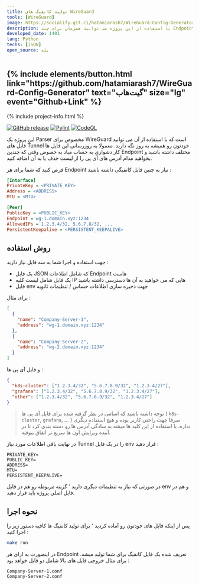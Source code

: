 ```yaml
---
title: تولید کانفیگ های WireGuard
tools: [WireGuard]
image: https://socialify.git.ci/hatamiarash7/WireGuard-Config-Generator/image?description=1&font=KoHo&language=1&owner=1&pattern=Circuit%20Board&theme=Dark
description: با استفاده از این پروژه می توانید همزمان برای چند Endpoint و آدرس های IP مختلف یک کانفیگ WireGuard تولید کنید
developed_date: 1401
lang: Python
techs: [JSON]
open_source: بله
---
```


<h2 class="center">
{% include elements/button.html link="https://github.com/hatamiarash7/WireGuard-Config-Generator" text="گیت‌هاب" size="lg" event="Github+Link" %}
</h2>

{% include project-info.html %}

[![GitHub release](https://img.shields.io/github/v/release/hatamiarash7/WireGuard-Config-Generator.svg)](https://GitHub.com/hatamiarash7/WireGuard-Config-Generator/releases/) [![Pylint](https://github.com/hatamiarash7/WireGuard-Config-Generator/actions/workflows/pylint.yml/badge.svg?branch=main)](https://github.com/hatamiarash7/WireGuard-Config-Generator/actions/workflows/pylint.yml) [![CodeQL](https://github.com/hatamiarash7/WireGuard-Config-Generator/actions/workflows/codeql-analysis.yml/badge.svg)](https://github.com/hatamiarash7/WireGuard-Config-Generator/actions/workflows/codeql-analysis.yml)

این پروژه یک Parser مخصوص برای WireGuard است که با استفاده از آن می توانید فایل های Tunnel خودتون رو همیشه به روز نگه دارید. معمولا به روزرسانی این فایل ها کار دشواری به حساب میاد به خصوص وقتی که چندین Endpoint مختلف داشته باشید و بخواهید مدام آدرس های آی پی را از لیست حذف یا به آن اضافه کنید.

فرض کنید که شما برای هر Endpoint نیاز به چنین فایل کانفیگی داشته باشید :

```ini
[Interface]
PrivateKey = <PRIVATE_KEY>
Address = <ADDRESS>
MTU = <MTU>

[Peer]
PublicKey = <PUBLIC_KEY>
Endpoint = wg-1.domain.xyz:1234
AllowedIPs = 1.2.3.4/32, 5.6.7.8/32, ...
PersistentKeepalive = <PERSISTENT_KEEPALIVE>
```

## روش استفاده

جهت استفاده و اجرا شما به سه فایل نیاز دارید :

- یک فایل JSON که شامل اطلاعات Endpoint هاست
- یک فایل شامل لیست کلیه IP هایی که می خواهید به آن ها دسترسی داشته باشید
- فایل env جهت ذخیره سازی اطلاعات حساس / تنظیمات ثانویه

برای مثال :

```json
[
  {
    "name": "Company-Server-1",
    "address": "wg-1.domain.xyz:1234"
  },
  {
    "name": "Company-Server-2",
    "address": "wg-2.domain.xyz:1234"
  }
]
```

و فایل آی پی ها :

```json
{
  "k8s-cluster": ["1.2.3.4/32", "5.6.7.8.9/32", "1.2.3.4/27"],
  "grafana": ["1.2.3.4/32", "5.6.7.8.9/32", "1.2.3.4/27"],
  "other": ["1.2.3.4/32", "5.6.7.8.9/32", "1.2.3.4/27"]
}
```

> توجه داشته باشید که اسامی در نظر گرفته شده برای فایل آی پی ها ( `k8s-cluster`, `grafana`, ... ) صرفا جهت راحتی کاربر بوده و هیچ استفاده دیگری نداره. با استفاده از این کلید ها میشه به سادگی آدرس ها رو دسته بندی کرد تا در آینده ویرایش اون ها سریع تر اتفاق بیوفته.

در نهایت باقی اطلاعات مورد نیاز Tunnel را در یک فایل env قرار دهید :

```text
PRIVATE_KEY=
PUBLIC_KEY=
ADDRESS=
MTU=
PERSISTENT_KEEPALIVE=
```

در صورتی که نیاز به تنظیمات دیگری دارید ٬ گزینه مربوطه رو هم در فایل env و هم در فایل اصلی پروژه باید قرار دهید.

## نحوه اجرا

پس از اینکه فایل های خودتون رو آماده کردید ٬ برای تولید کانفیگ ها کافیه دستور زیر را اجرا کنید :

```bash
make run
```

در اینصورت به ازای هر Endpoint تعریف شده یک فایل کانفیگ برای شما تولید میشه. برای مثال خروجی فایل های بالا شامل دو فایل خواهد بود :

```text
Company-Server-1.conf
Company-Server-2.conf
```

